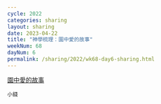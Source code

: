 ```yaml
---
cycle: 2022
categories: sharing
layout: sharing
date: 2023-04-22
title: "神學梳理：園中愛的故事"
weekNum: 68
dayNum: 6
permalink: /sharing/2022/wk68-day6-sharing.html
---
```


[園中愛的故事](https://eccseattle.github.io/media/sharing/2022/wk068/2023-04-22-bin.m4a)

`小錢`
